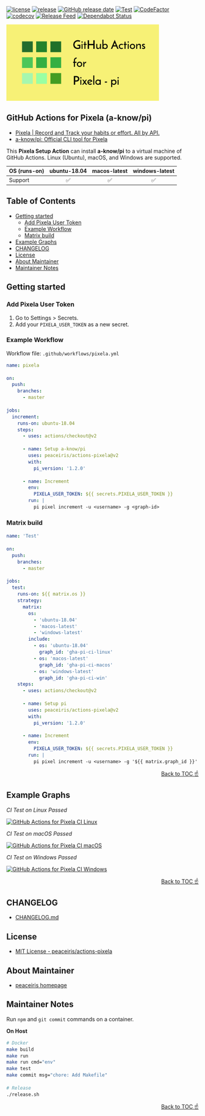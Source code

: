 [![license](https://img.shields.io/github/license/peaceiris/actions-pixela.svg)](https://github.com/peaceiris/actions-pixela/blob/master/LICENSE)
[![release](https://img.shields.io/github/release/peaceiris/actions-pixela.svg)](https://github.com/peaceiris/actions-pixela/releases/latest)
[![GitHub release date](https://img.shields.io/github/release-date/peaceiris/actions-pixela.svg)](https://github.com/peaceiris/actions-pixela/releases)
[![Test](https://github.com/peaceiris/actions-pixela/workflows/Test/badge.svg?branch=master&event=push)](https://github.com/peaceiris/actions-pixela/actions?query=workflow%3ATest)
[![CodeFactor](https://www.codefactor.io/repository/github/peaceiris/actions-pixela/badge)](https://www.codefactor.io/repository/github/peaceiris/actions-pixela)
[![codecov](https://codecov.io/gh/peaceiris/actions-pixela/branch/master/graph/badge.svg)](https://codecov.io/gh/peaceiris/actions-pixela)
[![Release Feed](https://img.shields.io/badge/release-feed-yellow)](https://github.com/peaceiris/actions-pixela/releases.atom)
[![Dependabot Status](https://api.dependabot.com/badges/status?host=github&repo=peaceiris/actions-pixela)](https://dependabot.com)

<img width="400" alt="GitHub Actions for Pixela" src="./images/ogp.svg">



## GitHub Actions for Pixela (a-know/pi)

- [Pixela | Record and Track your habits or effort. All by API.](https://pixe.la/)
- [a-know/pi: Official CLI tool for Pixela](https://github.com/a-know/pi)

This **Pixela Setup Action** can install **a-know/pi** to a virtual machine of GitHub Actions. Linux (Ubuntu), macOS, and Windows are supported.

| OS (runs-on) | ubuntu-18.04 | macos-latest | windows-latest |
|---|:---:|:---:|:---:|
| Support | ✅️ | ✅️ | ✅️ |



## Table of Contents

<!-- START doctoc generated TOC please keep comment here to allow auto update -->
<!-- DON'T EDIT THIS SECTION, INSTEAD RE-RUN doctoc TO UPDATE -->


- [Getting started](#getting-started)
  - [Add Pixela User Token](#add-pixela-user-token)
  - [Example Workflow](#example-workflow)
  - [Matrix build](#matrix-build)
- [Example Graphs](#example-graphs)
- [CHANGELOG](#changelog)
- [License](#license)
- [About Maintainer](#about-maintainer)
- [Maintainer Notes](#maintainer-notes)

<!-- END doctoc generated TOC please keep comment here to allow auto update -->



## Getting started

### Add Pixela User Token

1. Go to Settings > Secrets.
2. Add your `PIXELA_USER_TOKEN` as a new secret.

### Example Workflow

Workflow file: `.github/workflows/pixela.yml`

```yaml
name: pixela

on:
  push:
    branches:
      - master

jobs:
  increment:
    runs-on: ubuntu-18.04
    steps:
      - uses: actions/checkout@v2

      - name: Setup a-know/pi
        uses: peaceiris/actions-pixela@v2
        with:
          pi_version: '1.2.0'

      - name: Increment
        env:
          PIXELA_USER_TOKEN: ${{ secrets.PIXELA_USER_TOKEN }}
        run: |
          pi pixel increment -u <username> -g <graph-id>
```

### Matrix build

```yaml
name: 'Test'

on:
  push:
    branches:
      - master

jobs:
  test:
    runs-on: ${{ matrix.os }}
    strategy:
      matrix:
        os:
          - 'ubuntu-18.04'
          - 'macos-latest'
          - 'windows-latest'
        include:
          - os: 'ubuntu-18.04'
            graph_id: 'gha-pi-ci-linux'
          - os: 'macos-latest'
            graph_id: 'gha-pi-ci-macos'
          - os: 'windows-latest'
            graph_id: 'gha-pi-ci-win'
    steps:
      - uses: actions/checkout@v2

      - name: Setup pi
        uses: peaceiris/actions-pixela@v2
        with:
          pi_version: '1.2.0'

      - name: Increment
        env:
          PIXELA_USER_TOKEN: ${{ secrets.PIXELA_USER_TOKEN }}
        run: |
          pi pixel increment -u <username> -g '${{ matrix.graph_id }}'
```

<div align="right">
<a href="#table-of-contents">Back to TOC ☝️</a>
</div>



## Example Graphs

*CI Test on Linux Passed*

[![GitHub Actions for Pixela CI Linux](https://pixe.la/v1/users/peaceiris/graphs/gha-pi-ci-linux)](https://pixe.la/v1/users/peaceiris/graphs/gha-pi-ci-linux.html)

*CI Test on macOS Passed*

[![GitHub Actions for Pixela CI macOS](https://pixe.la/v1/users/peaceiris/graphs/gha-pi-ci-macos)](https://pixe.la/v1/users/peaceiris/graphs/gha-pi-ci-macos.html)

*CI Test on Windows Passed*

[![GitHub Actions for Pixela CI Windows](https://pixe.la/v1/users/peaceiris/graphs/gha-pi-ci-win)](https://pixe.la/v1/users/peaceiris/graphs/gha-pi-ci-win.html)

<div align="right">
<a href="#table-of-contents">Back to TOC ☝️</a>
</div>



## CHANGELOG

- [CHANGELOG.md](CHANGELOG.md)



## License

- [MIT License - peaceiris/actions-pixela]

[MIT License - peaceiris/actions-pixela]: https://github.com/peaceiris/actions-pixela/blob/master/LICENSE



## About Maintainer

- [peaceiris homepage](https://peaceiris.com/)



## Maintainer Notes

Run `npm` and `git commit` commands on a container.

**On Host**

```sh
# Docker
make build
make run
make run cmd="env"
make test
make commit msg="chore: Add Makefile"

# Release
./release.sh
```



<div align="right">
<a href="#table-of-contents">Back to TOC ☝️</a>
</div>
